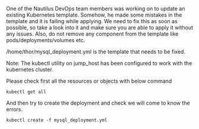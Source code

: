 
One of the Nautilus DevOps team members was working on to update an existing Kubernetes template. 
Somehow, he made some mistakes in the template and it is failing while applying. We need to fix this as soon as possible, 
so take a look into it and make sure you are able to apply it without any issues. Also, do not remove any component 
from the template like pods/deployments/volumes etc.

/home/thor/mysql_deployment.yml is the template that needs to be fixed.

Note: The kubectl utility on jump_host has been configured to work with the kubernetes cluster.

Please check first all the resources or objects with below command
```
kubectl get all
```
And then try to create the deployment and check we will come to know the errors.
```
kubectl create -f mysql_deployment.yml
```
